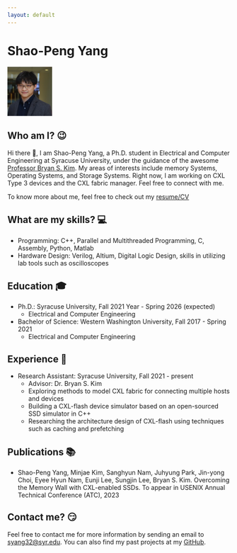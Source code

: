 ```yaml
---
layout: default
---
```

# Shao-Peng Yang

<img src="./spy_paul.jpeg"  width="20%" height="20%">

## Who am I? 😉

Hi there 👋, I am Shao-Peng Yang, a Ph.D. student in Electrical and Computer Engineering at Syracuse University, under the guidance of the awesome [Professor Bryan S. Kim](https://web.ecs.syr.edu/~bkim01/?_gl=1*1h3b5s*_ga*MTU2ODk3ODQ5Ni4xNjc0ODY5NzM3*_ga_QT13NN6N9S*MTY4NTM5MDQ3Mi41My4xLjE2ODUzOTE2MTIuNjAuMC4w). 
My areas of interests include memory Systems, Operating Systems, and Storage Systems. 
Right now, I am working on CXL Type 3 devices and the CXL fabric manager. 
Feel free to connect with me.

To know more about me, feel free to check out my [resume/CV](./Shao_Peng_Yang_Resume_CV.pdf)

## What are my skills? 💻

* Programming: C++, Parallel and Multithreaded Programming, C, Assembly, Python, Matlab
* Hardware Design: Verilog, Altium, Digital Logic Design, skills in utilizing lab tools such as oscilloscopes

## Education 🎓

* Ph.D.: Syracuse University, Fall 2021 Year - Spring 2026 (expected)
  * Electrical and Computer Engineering
* Bachelor of Science: Western Washington University, Fall 2017 - Spring 2021
  * Electrical and Computer Engineering
  
## Experience 👔

* Research Assistant: Syracuse University, Fall 2021 - present
  * Advisor: Dr. Bryan S. Kim
  * Exploring methods to model CXL fabric for connecting multiple hosts and devices
  * Building a CXL-flash device simulator based on an open-sourced SSD simulator in C++
  * Researching the architecture design of CXL-flash using techniques such as caching and prefetching

## Publications 📚

* Shao-Peng Yang, Minjae Kim, Sanghyun Nam, Juhyung Park, Jin-yong Choi, Eyee Hyun Nam, Eunji Lee,
Sungjin Lee, Bryan S. Kim. Overcoming the Memory Wall with CXL-enabled SSDs. To appear in USENIX
Annual Technical Conference (ATC), 2023

## Contact me? 😏
Feel free to contact me for more information by sending an email to <syang32@syr.edu>.
You can also find my past projects at my [GitHub](https://github.com/spypaul).
